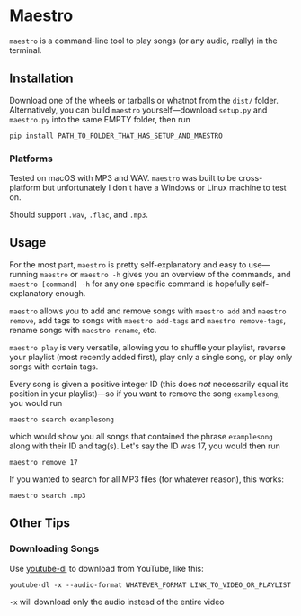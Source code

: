 # Maestro
`maestro` is a command-line tool to play songs (or any audio, really) in the terminal.

## Installation
Download one of the wheels or tarballs or whatnot from the `dist/` folder. Alternatively, you can build `maestro` yourself—download `setup.py` and `maestro.py` into the same EMPTY folder, then run
```
pip install PATH_TO_FOLDER_THAT_HAS_SETUP_AND_MAESTRO
```

### Platforms
Tested on macOS with MP3 and WAV. `maestro` was built to be cross-platform but unfortunately I don't have a Windows or Linux machine to test on.

Should support `.wav`, `.flac`, and `.mp3`.

## Usage
For the most part, `maestro` is pretty self-explanatory and easy to use—running `maestro` or `maestro -h` gives you an overview of the commands, and `maestro [command] -h` for any one specific command is hopefully self-explanatory enough.

`maestro` allows you to add and remove songs with `maestro add` and `maestro remove`, add tags to songs with `maestro add-tags` and `maestro remove-tags`, rename songs with `maestro rename`, etc.

`maestro play` is very versatile, allowing you to shuffle your playlist, reverse your playlist (most recently added first), play only a single song, or play only songs with certain tags.

Every song is given a positive integer ID (this does *not* necessarily equal its position in your playlist)—so if you want to remove the song `examplesong`, you would run
```
maestro search examplesong
```
which would show you all songs that contained the phrase `examplesong` along with their ID and tag(s). Let's say the ID was 17, you would then run
```
maestro remove 17
```

If you wanted to search for all MP3 files (for whatever reason), this works:
```
maestro search .mp3
```

## Other Tips

### Downloading Songs
Use [youtube-dl](https://github.com/ytdl-org/youtube-dl) to download from YouTube, like this:
```
youtube-dl -x --audio-format WHATEVER_FORMAT LINK_TO_VIDEO_OR_PLAYLIST
```
`-x` will download only the audio instead of the entire video
